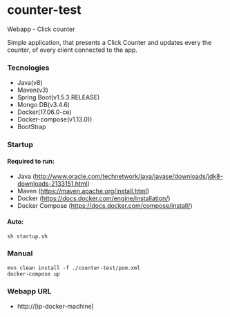 # counter-test
Webapp - Click counter

Simple application, that presents a Click Counter and updates every the counter, of every client connected to the app.

### Tecnologies

- Java(v8)
- Maven(v3)
- Spring Boot(v1.5.3.RELEASE)
- Mongo DB(v3.4.6)
- Docker(17.06.0-ce)
- Docker-compose(v1.13.0))
- BootStrap

### Startup
#### Required to run:

- Java (http://www.oracle.com/technetwork/java/javase/downloads/jdk8-downloads-2133151.html)
- Maven (https://maven.apache.org/install.html)
- Docker (https://docs.docker.com/engine/installation/)
- Docker Compose (https://docs.docker.com/compose/install/)

#### Auto:
```
sh startup.sh
```

### Manual
```
mvn clean install -f ./counter-test/pom.xml
docker-compose up
```

### Webapp URL

- http://[ip-docker-machine]
